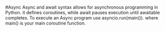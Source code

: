#Async
Async and await syntax allows for asynchronous programming in Python.
it defines coroutines, while await pauses execution until awaitable completes.
To execute an Async program use asyncio.run(main()). where main() is your main
coroutine function.
```python
